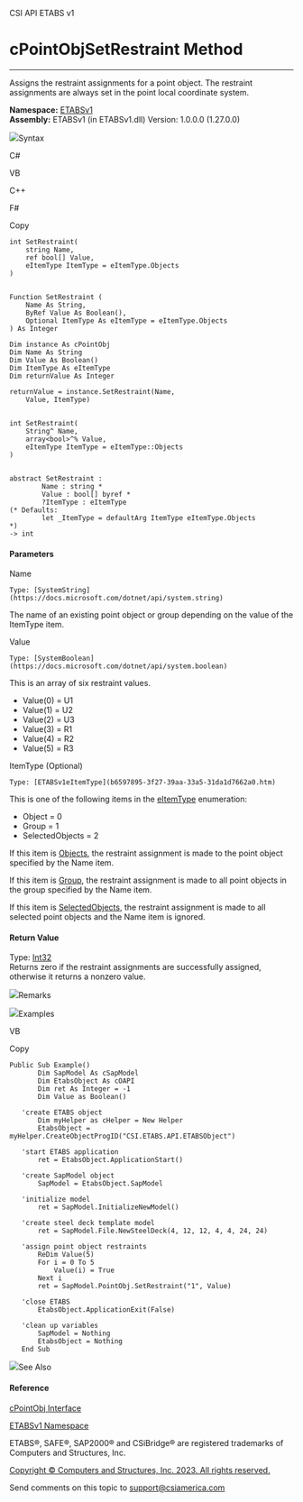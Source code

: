 ﻿

CSI API ETABS v1

# cPointObjSetRestraint Method  
  
---  
  
Assigns the restraint assignments for a point object. The restraint
assignments are always set in the point local coordinate system.

**Namespace:** [ETABSv1](2780f1b8-2033-5289-2298-1cdb2a7508d9.htm)  
**Assembly:** ETABSv1 (in ETABSv1.dll) Version: 1.0.0.0 (1.27.0.0)

![](../icons/SectionExpanded.png)Syntax

C#

VB

C++

F#

Copy

    
    
    int SetRestraint(
    	string Name,
    	ref bool[] Value,
    	eItemType ItemType = eItemType.Objects
    )
    
    
    Function SetRestraint ( 
    	Name As String,
    	ByRef Value As Boolean(),
    	Optional ItemType As eItemType = eItemType.Objects
    ) As Integer
    
    Dim instance As cPointObj
    Dim Name As String
    Dim Value As Boolean()
    Dim ItemType As eItemType
    Dim returnValue As Integer
    
    returnValue = instance.SetRestraint(Name, 
    	Value, ItemType)
    
    
    int SetRestraint(
    	String^ Name, 
    	array<bool>^% Value, 
    	eItemType ItemType = eItemType::Objects
    )
    
    
    abstract SetRestraint : 
            Name : string * 
            Value : bool[] byref * 
            ?ItemType : eItemType 
    (* Defaults:
            let _ItemType = defaultArg ItemType eItemType.Objects
    *)
    -> int 
    

#### Parameters

Name

    Type: [SystemString](https://docs.microsoft.com/dotnet/api/system.string)  
The name of an existing point object or group depending on the value of the
ItemType item.

Value

    Type: [SystemBoolean](https://docs.microsoft.com/dotnet/api/system.boolean)  
This is an array of six restraint values.

  * Value(0) = U1
  * Value(1) = U2
  * Value(2) = U3
  * Value(3) = R1
  * Value(4) = R2
  * Value(5) = R3

ItemType (Optional)

    Type: [ETABSv1eItemType](b6597895-3f27-39aa-33a5-31da1d7662a0.htm)  
This is one of the following items in the
[eItemType](b6597895-3f27-39aa-33a5-31da1d7662a0.htm) enumeration:

  * Object = 0
  * Group = 1
  * SelectedObjects = 2

If this item is [Objects](b6597895-3f27-39aa-33a5-31da1d7662a0.htm), the
restraint assignment is made to the point object specified by the Name item.

If this item is [Group](b6597895-3f27-39aa-33a5-31da1d7662a0.htm), the
restraint assignment is made to all point objects in the group specified by
the Name item.

If this item is [SelectedObjects](b6597895-3f27-39aa-33a5-31da1d7662a0.htm),
the restraint assignment is made to all selected point objects and the Name
item is ignored.

#### Return Value

Type: [Int32](https://docs.microsoft.com/dotnet/api/system.int32)  
Returns zero if the restraint assignments are successfully assigned, otherwise
it returns a nonzero value.

![](../icons/SectionExpanded.png)Remarks

![](../icons/SectionExpanded.png)Examples

VB

Copy

    
    
    Public Sub Example()
           Dim SapModel As cSapModel
           Dim EtabsObject As cOAPI
           Dim ret As Integer = -1
           Dim Value as Boolean()
    
       'create ETABS object
           Dim myHelper as cHelper = New Helper
           EtabsObject = myHelper.CreateObjectProgID("CSI.ETABS.API.ETABSObject")
    
       'start ETABS application
           ret = EtabsObject.ApplicationStart()
    
       'create SapModel object
           SapModel = EtabsObject.SapModel
    
       'initialize model
           ret = SapModel.InitializeNewModel()
    
       'create steel deck template model
           ret = SapModel.File.NewSteelDeck(4, 12, 12, 4, 4, 24, 24)
    
       'assign point object restraints
           ReDim Value(5)
           For i = 0 To 5
               Value(i) = True
           Next i
           ret = SapModel.PointObj.SetRestraint("1", Value)
    
       'close ETABS
           EtabsObject.ApplicationExit(False)
    
       'clean up variables
           SapModel = Nothing
           EtabsObject = Nothing
       End Sub

![](../icons/SectionExpanded.png)See Also

#### Reference

[cPointObj Interface](07661691-ffa8-f77b-7580-1973c7be1978.htm)

[ETABSv1 Namespace](2780f1b8-2033-5289-2298-1cdb2a7508d9.htm)

ETABS®, SAFE®, SAP2000® and CSiBridge® are registered trademarks of Computers
and Structures, Inc.  

[Copyright © Computers and Structures, Inc. 2023. All rights
reserved.](http://www.csiamerica.com)

Send comments on this topic to
[support@csiamerica.com](mailto:support%40csiamerica.com?Subject=CSI%20API%20ETABS%20v1)

